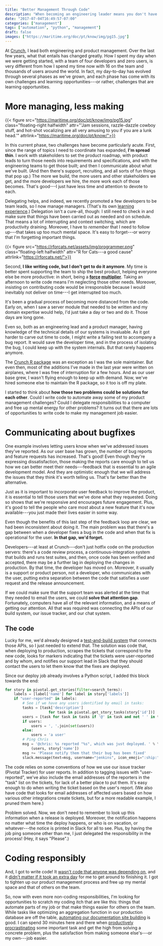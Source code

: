 ```yaml
---
title: "Better Management Through Code"
description: "When becoming an engineering leader means you don't have time to write code anymore, scratch your itch by automating some of your management duties."
date: "2017-07-04T16:49:57-07:00"
categories: ["management"]
tags: ["automation", "python", "management"]
draft: false
images: ["https://maritime.org/doc/pt/know/img/pg15.jpg"]
---
```



At [Crunch](https://crunch.io/), I lead both engineering and product management. Over the last few years, what that entails has changed greatly. How I spent my day when we were getting started, with a team of four developers and zero users, is very different from how I spend my time now with 16 on the team and thousands of users around the world. In fact, my day-to-day has evolved through several phases as we've grown, and each phase has come with its own challenges and learning opportunities---or rather, challenges that are learning opportunities.

# More managing, less making

{{< figure src="https://maritime.org/doc/pt/know/img/pg15.jpg" class="floating-right halfwidth" attr="'Jam sessions, razzle-dazzle cowboy stuff, and hot-shot vocalizing are all very amusing to you if you are a lunk head.'" attrlink="https://maritime.org/doc/pt/know/">}}

In this current phase, two challenges have become particularly acute. First, since the range of topics I need to coordinate has expanded, **I'm spread thin**. I work with stakeholders to set the product roadmap, with product leads to turn those needs into requirements and specifications, and with the engineering teams to get those built; and then I communicate about what we've built. (And then there's support, recruiting, and all sorts of fun things that pop up.) The more we build, the more users and other stakeholders we get, and the more developers we hire, the more work each of those becomes. That's good---I just have less time and attention to devote to each.

Delegating helps, and indeed, we recently promoted a few developers to be team leads, so I now manage managers. (That's its own [learning experience](http://larahogan.me/blog/transition-meta-management/).) Delegation isn't a cure-all, though: I still need to check in and make sure that things have been carried out as needed and on schedule. That means a lot of interrupting and context switching, which are productivity draining. Moreover, I have to *remember* that I need to follow up---that takes up too much mental space. It's easy to forget---or worry that I'm forgetting important things.

{{< figure src="https://rforcats.net/assets/img/programmer.png" class="floating-left halfwidth" attr="R for Cats---a good cause" attrlink="https://rforcats.net/">}}

Second, **I like writing code, but I don't get to do it anymore**. My time is better spent supporting the team to ship the best product, helping everyone else be more productive: in short, being a **[force](http://aboveandbeyondkm.com/2011/09/are-you-a-force-multiplier.html) [multiplier](https://medium.com/javascript-scene/the-essential-guide-to-building-balanced-development-teams-b051a62acc80)**. Taking an afternoon to write code means I'm neglecting those other needs. Moreover, insisting on contributing code would be irresponsible because I would inevitably not deliver on time---I get interrupted too much.

It's been a gradual process of becoming more distanced from the code. Early on, when I saw a server module that needed to be written and my domain expertise would help, I'd just take a day or two and do it. Those days are long gone.

Even so, both as an engineering lead and a product manager, having knowledge of the technical details of our systems is invaluable. As it got harder to carve out time to code, I might write a failing test to accompany a bug report. It would save the developer time, and in the process of isolating the bug, I could keep up with the system internals. But that rarely happens anymore.

The [Crunch R package](https://github.com/Crunch-io/rcrunch) was an exception as I was the sole maintainer. But even then, most of the additions I've made in the last year were written on airplanes, where I was free of interruption for a few hours. And as our user base grew, I wasn't flying enough to keep up with demand. Now, we've hired someone else to maintain the R package, so it too is off my plate.

I started to think about **how those two problems could be solutions for each other**. Could I write code to automate away some of my product management challenges? Could I delegate responsibilities to a computer and free up mental energy for other problems? It turns out that there are lots of opportunities to write code to make my management job easier.

# Communicating about bugfixes

One example involves letting users know when we've addressed issues they've reported. As our user base has grown, the number of bug reports and feature requests has increased. That's good! Even though they're expressing dissatisfaction, those making the reports care enough to tell us how we can better meet their needs---feedback that is essential to an agile development model. And they are optimistic enough that we will address the issues that they think it's worth telling us. That's far better than the alternative.

Just as it is important to incorporate user feedback to improve the product, it is essential to tell those users that we've done what they requested. Doing so shows that we're responsive and encourages future engagement. Plus, it's good to tell the people who care most about a new feature that it's now available---you just made their lives easier in some way.

Even though the benefits of this last step of the feedback loop are clear, we had been inconsistent about doing it. The main problem was that there's a gap between when a developer fixes a bug in the code and when that fix is operational for the user. **In that gap, we'd forget.**

Developers---at least at Crunch---don't just hotfix code on the production servers: there's a code review process, a continuous-integration system that builds and runs test suites, and then, once code has been verified and accepted, there may be a further lag in deploying the changes in production. By that time, the developer has moved on. Moreover, it usually is a support or product person, not a developer, who communicates with the user, putting extra separation between the code that satisfies a user request and the release announcement.

If we could make sure that the support team was alerted at the time that they needed to email the users, we could **solve that attention gap**. Fortunately, computers have all of the relevant information, and a means of getting our attention. All that was required was connecting the APIs of our build system, our issue tracker, and our chat system.

## The code

Lucky for me, we'd already designed a [test-and-build system](https://drive.google.com/file/d/0B5-hFeCNxubxLW9xUHBKUU1jcjg/view) that connects those APIs, so I just needed to extend that. The solution was code that, when deploying to production, scrapes the tickets that correspond to the new code, looks for markers indicating that the tickets were user-reported and by whom, and notifies our support lead in Slack that they should contact the users to let them know that the fixes are deployed.

Since our deploy job already involves a Python script, I added this block towards the end:

```python
for story in pivotal.get_stories(filter=search_terms):
    labels = [label['name'] for label in story['labels']]
    if "user-reported" in labels:
        # See if we have any users identified by email in tasks:
        tasks = [task['description']
                    for task in pivotal.get_story_tasks(story['id'])]
        users = [task for task in tasks if '@' in task and not ' ' in task]
        if users:
            users = ', '.join(set(users))
        else:
            users = 'a user'
        # Ping Chris
        msg = '@chris: %s reported "%s", which was just deployed. ' % \
            (users, story['name'])
        msg += 'Please notify them that their bug has been fixed'
        slack.message(text=msg, username="jenkins", icon_emoji=":ship:")
```

The code relies on some conventions of how we use our issue tracker (Pivotal Tracker) for user reports. In addition to tagging issues with "user-reported", we've also include the email addresses of the reporters in the "task" list on the tickets, for lack of a better place to put them. It's easy enough to do when writing the ticket based on the user's report. (We also have code that looks for email addresses of affected users based on how various other integrations create tickets, but for a more readable example, I pruned them here.)

Problem solved. Now, we don't need to remember to look up this information when a release is deployed. Moreover, the notification happens no matter what time the deploy happens, or who is on vacation, or whatever---the notice is printed in Slack for all to see. Plus, by having the job ping someone other than me, I just delegated the responsibility in the process! (Hey, it says "Please".)

# Coding responsibly

And, I got to write code! It [wasn't code that anyone was depending on](https://cate.blog/2015/12/23/the-hardest-shortest-lesson-becoming-a-manager/), and it [didn't matter if it took an extra day](https://hackernoon.com/from-engineer-to-manager-keeping-your-technical-skills-40579cc8ea00) for me to get around to finishing it. I got to tighten up our product management process and free up my mental space and that of others on the team.

So, now with even more non-coding responsibilities, I'm looking for opportunities to scratch my coding itch that are like this: things that automate parts of my job or that make things easier for others on the team. While tasks like optimizing an aggregation function in our production database are off the table, [automating our documentation site building](https://crunch.io/dev/blog/building-the-blog-on-travis/) is good. I can spend 30 minutes here and there when [productively procrastinating](http://www.chronicle.com/article/How-to-ProcrastinateStill/93959) some important task and get the high from solving a concrete problem, plus the satisfaction from making someone else's---or my own---job easier.
